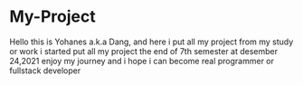 # My-Project
Hello this is Yohanes a.k.a Dang, and here i put all my project from my study or work
i started put all my project the end of 7th semester at desember 24,2021
enjoy my journey and i hope i can become real programmer or fullstack developer
